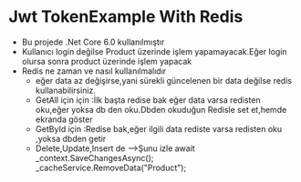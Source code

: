 # Jwt TokenExample With Redis
 * Bu projede .Net Core 6.0 kullanılmıştır
 * Kullanıcı login değilse Product üzerinde işlem yapamayacak.Eğer login olursa sonra product üzerinde işlem yapacak
 * Redis ne zaman ve nasıl kullanılmalıdır
   * eğer data az değişirse,yani sürekli güncelenen bir data değilse redis kullanabilirsiniz.
   * GetAll için için :İlk başta redise bak eğer data varsa redisten oku,eğer yoksa db den oku.Dbden okuduğun Redisle set et,hemde ekranda göster
   * GetById için :Redise bak,eğer ilgili data rediste varsa redisten oku ,yoksa dbden getir
   * Delete,Update,Insert de -->Şunu izle
            await _context.SaveChangesAsync();
            _cacheService.RemoveData("Product");
   
               
